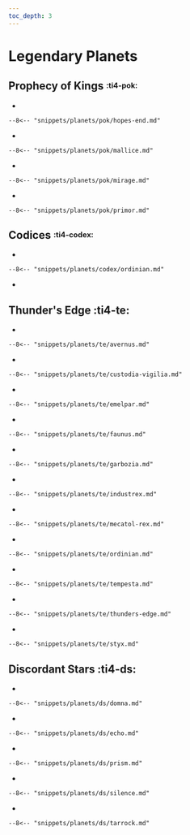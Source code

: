 ```yaml
---
toc_depth: 3
---
```


# Legendary Planets

## Prophecy of Kings <sup><sub>:ti4-pok:</sub></sup>

<div class="grid cards" markdown>

-   

    --8<-- "snippets/planets/pok/hopes-end.md"

-   

    --8<-- "snippets/planets/pok/mallice.md"

-   

    --8<-- "snippets/planets/pok/mirage.md"

-   

    --8<-- "snippets/planets/pok/primor.md"

</div>

## Codices <sup><sub>:ti4-codex:</sub></sup>

<div class="grid cards" markdown>

-   

    --8<-- "snippets/planets/codex/ordinian.md"

-   
    

</div>

## Thunder's Edge :ti4-te:

<div class="grid cards" markdown>

-   

    --8<-- "snippets/planets/te/avernus.md"

-   

    --8<-- "snippets/planets/te/custodia-vigilia.md"

-   

    --8<-- "snippets/planets/te/emelpar.md"

-   

    --8<-- "snippets/planets/te/faunus.md"

-   

    --8<-- "snippets/planets/te/garbozia.md"

-   

    --8<-- "snippets/planets/te/industrex.md"

-   

    --8<-- "snippets/planets/te/mecatol-rex.md"

-   

    --8<-- "snippets/planets/te/ordinian.md"

-   

    --8<-- "snippets/planets/te/tempesta.md"

-   

    --8<-- "snippets/planets/te/thunders-edge.md"

-   

    --8<-- "snippets/planets/te/styx.md"

</div>

## Discordant Stars :ti4-ds:

<div class="grid cards" markdown>

-   

    --8<-- "snippets/planets/ds/domna.md"

-   

    --8<-- "snippets/planets/ds/echo.md"

-   

    --8<-- "snippets/planets/ds/prism.md"

-   

    --8<-- "snippets/planets/ds/silence.md"

-   

    --8<-- "snippets/planets/ds/tarrock.md"

</div>